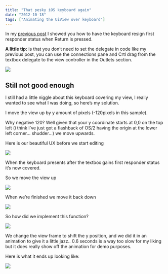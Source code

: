 ```yaml
---
title: "That pesky iOS keyboard again"
date: "2012-10-18"
tags: ["Animating the UiView over keyboard"]
---
```


In my [previous post](/post/2012/09/18/IPhone-remove-the-IOS-Keyboard-on-Return.aspx) I showed you how to have the keyboard resign first responder status when Return is pressed.

**A little tip:** is that you don’t need to set the delegate in code like my previous post, you can use the connections pane and Crtl drag from the textbox delegate to the view controller in the Outlets section.

![](/images/./image.axd?picture=Screen%20Shot%202012-10-18%20at%2012.30.27_thumb.png)

## Still not good enough

I still had a little niggle about this keyboard covering my view, I really wanted to see what I was doing, so here’s my solution.

I move the view up by y amount of pixels (-120pixels in this sample).

Why negative 120? Well given that your y coordinate starts at 0,0 on the top left (i think I’ve just got a flashback of OS/2 having the origin at the lower left corner… shudder…) we move upwards.

Here is our beautiful UX before we start editing

![](/images/./image.axd?picture=Screen%20Shot%202012-10-18%20at%2012.58.12_thumb.png)

When the keyboard presents after the textbox gains first responder status it’s now covered.

So we move the view up

![](/images/./image.axd?picture=image_thumb_227.png)

When we’re finished we move it back down

![](/images/./image.axd?picture=image_thumb_228.png)

So how did we implement this function?

![](/images/./image.axd?picture=image_thumb_229.png)

We change the view frame to shift the y position, and we did it in an animation to give it a little jazz.. 0.6 seconds is a way too slow for my liking but it does really show off the animation for demo purposes.

Here is what it ends up looking like:

![](/images/./image.axd?picture=Screen%20Shot%202012-10-18%20at%2012.58.28_thumb.png)
